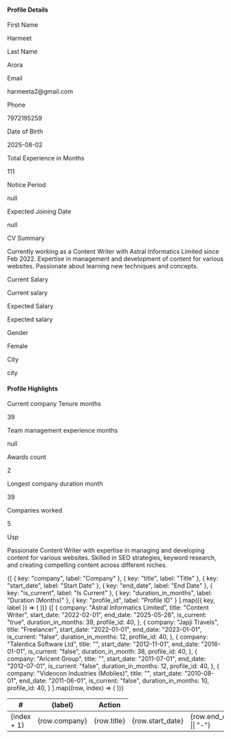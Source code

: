 <div className="d-flex flex-column">
    <div>
      <div className="flex justify-center">
      <div className="card bg-white m-3 dark:bg-white/[0.03] p-6 rounded-xl shadow-md w-full lg:w-[35%]">
        <div className="flex flex-col gap-6 lg:flex-row lg:items-start lg:justify-between">
          <div>
            <h4 className="card-title">Profile Details</h4>
            <div className="grid grid-cols-1 gap-4 lg:grid-cols-2 lg:gap-7 2xl:gap-x-32">
              <div>
                <p className="subheader">First Name</p>
                <p className="content">Harmeet</p>
              </div>
              <div>
                <p className="subheader">Last Name</p>
                <p className="content">Arora</p>
              </div>
              <div>
                <p className="subheader">Email</p>
                <p className="content">harmeeta2@gmail.com</p>
              </div>
              <div>
                <p className="subheader">Phone</p>
                <p className="content">7972195259</p>
              </div>
              <div>
                <p className="subheader">Date of Birth</p>
                <p className="content">2025-08-02</p>
              </div>
              <div>
                <p className="subheader">Total Experience in Months</p>
                <p className="content">111</p>
              </div>
              <div>
                <p className="subheader">Notice Period</p>
                <p className="content">null</p>
              </div>
              <div>
                <p className="subheader">Expected Joining Date</p>
                <p className="content">null</p>
              </div>
              <div>
                <p className="subheader">CV Summary</p>
                <p className="content">
                  Currently working as a Content Writer with Astral Informatics Limited since Feb 2022.
                  Expertise in management and development of content for various websites. Passionate about
                  learning new techniques and concepts.
                </p>
              </div>
              <div>
                <p className="subheader">Current Salary</p>
                <p className="content">Current salary</p>
              </div>
              <div>
                <p className="subheader">Expected Salary</p>
                <p className="content">Expected salary</p>
              </div>
              <div>
                <p className="subheader">Gender</p>
                <p className="content">Female</p>
              </div>
              <div>
                <p className="subheader">City</p>
                <p className="content">city</p>
              </div>
            </div>
          </div>
        </div>
      </div>
      <div className="card bg-white m-3 dark:bg-white/[0.03] p-6 rounded-xl shadow-md w-full lg:w-[38%] lg:h-[20%]">
        <div className="flex flex-col gap-6 lg:flex-row lg:items-start lg:justify-between">
          <div>
            <h4 className="card-title">Profile Highlights</h4>
            <div className="grid grid-cols-1 gap-4 lg:grid-cols-2 lg:gap-7 2xl:gap-x-32">
              <div>
                <p className="subheader">Current company Tenure months</p>
                <p className="content">39</p>
              </div>
              <div>
                <p className="subheader">Team management experience months</p>
                <p className="content">null</p>
              </div>
              <div>
                <p className="subheader">Awards count</p>
                <p className="content">2</p>
              </div>
              <div>
                <p className="subheader">Longest company duration month</p>
                <p className="content">39</p>
              </div>
              <div>
                <p className="subheader">Companies worked</p>
                <p className="content">5</p>
              </div>
              <div>
                <p className="subheader">Usp</p>
                <p className="content">Passionate Content Writer with expertise in managing and developing content for
                  various websites. Skilled in SEO strategies,   keyword research, and creating compelling content across different niches.</p>
              </div>
            </div>
          </div>
        </div>
      </div>
    </div>
    </div>
   <div className="ml-4">
     <div className="overflow-x-auto w-full">
  <table className="table-auto border-collapse border border-gray-200 dark:border-white/[0.1] w-auto">
    <thead className="bg-gray-50 dark:bg-white/[0.03]">
      <tr>
        <th className="border border-gray-200 dark:border-white/[0.05] px-4 py-2">#</th>
        {[
          { key: "company", label: "Company" },
          { key: "title", label: "Title" },
          { key: "start_date", label: "Start Date" },
          { key: "end_date", label: "End Date" },
          { key: "is_current", label: "Is Current" },
          { key: "duration_in_months", label: "Duration (Months)" },
          { key: "profile_id", label: "Profile ID" }
        ].map(({ key, label }) => (
          <th
            key={key}
            className="px-4 py-2 border border-gray-200 dark:border-white/[0.05] text-sm text-gray-700 dark:text-gray-400 font-semibold text-left"
          >
            {label}
          </th>
        ))}
        <th className="px-4 py-2 border border-gray-200 dark:border-white/[0.05] text-sm text-gray-700 dark:text-gray-400 font-semibold text-left">
          Action
        </th>
      </tr>
    </thead>
    <tbody>
      {[
        {
          company: "Astral Informatics Limited",
          title: "Content Writer",
          start_date: "2022-02-01",
          end_date: "2025-05-28",
          is_current: "true",
          duration_in_months: 39,
          profile_id: 40,
        },
        {
            company: "Japji Travels",
            title: "Freelancer",
            start_date: "2022-01-01",
            end_date: "2023-01-01",
            is_current: "false",
            duration_in_months: 12,
            profile_id: 40,
        },
        {
          company: "Talentica Software Ltd",
          title: "",
          start_date: "2012-11-01",
        end_date: "2016-01-01",
        is_current: "false",
        duration_in_month: 38,
        profile_id: 40,
        },
        {
          company: "Aricent Group",
          title: "",
          start_date: "2011-07-01",
          end_date: "2012-07-01",
          is_current: "false",
          duration_in_months: 12,
          profile_id: 40,
        },
        {
          company: "Videocon Industries (Mobiles)",
          title: "",
          start_date: "2010-08-01",
          end_date: "2011-06-01",
          is_current: "false",
          duration_in_months: 10,
          profile_id: 40,
        }
      ].map((row, index) => (
        <tr key={index} className="bg-white dark:bg-gray-900 hover:bg-gray-50 dark:hover:bg-gray-800">
          <td className="border px-4 py-2 text-sm text-gray-800 dark:text-gray-200">{index + 1}</td>
          <td className="border px-4 py-2">{row.company}</td>
          <td className="border px-4 py-2">{row.title}</td>
          <td className="border px-4 py-2">{row.start_date}</td>
          <td className="border px-4 py-2">{row.end_date || "-"}</td>
          <td className="border px-4 py-2">{row.is_current}</td>
          <td className="border px-4 py-2">{row.duration_in_months}</td>
          <td className="border px-4 py-2">{row.profile_id}</td>
          <td className="border px-4 py-2">
            <button className="text-blue-600 hover:underline dark:text-blue-400">Edit</button>
          </td>
        </tr>
      ))}
    </tbody>
  </table>
    </div>
   </div>
    </div>
